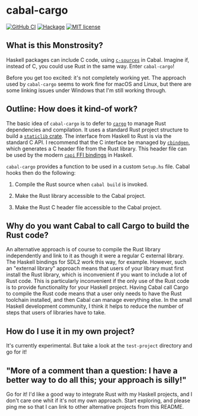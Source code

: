 # cabal-cargo

[![GitHub CI](https://github.com/lancelet/cabal-cargo/workflows/CI/badge.svg)](https://github.com/lancelet/cabal-cargo/actions)
[![Hackage](https://img.shields.io/hackage/v/cabal-cargo.svg?logo=haskell)](https://hackage.haskell.org/package/cabal-cargo)
[![MIT license](https://img.shields.io/badge/license-MIT-blue.svg)](LICENSE)

## What is this Monstrosity?

Haskell packages can include C code, using
[`c-sources`](https://cabal.readthedocs.io/en/3.4/cabal-package.html#pkg-field-c-sources)
in Cabal. Imagine if, instead of C, you could use Rust in the same way. Enter
`cabal-cargo`!

Before you get too excited: it's not completely working yet. The approach used
by `cabal-cargo` seems to work fine for macOS and Linux, but there are some
linking issues under Windows that I'm still working through.

## Outline: How does it kind-of work?

The basic idea of `cabal-cargo` is to defer to
[`cargo`](https://doc.rust-lang.org/cargo/) to manage Rust dependencies and
compilation. It uses a standard Rust project structure to build a [`staticlib`
crate](https://doc.rust-lang.org/cargo/reference/cargo-targets.html#the-crate-type-field).
The interface from Haskell to Rust is via the standard C API. I recommend that
the C interface be managed by [`cbindgen`](https://github.com/eqrion/cbindgen),
which generates a C header file from the Rust library. This header file can be
used by the modern [`capi` FFI
bindings](https://downloads.haskell.org/~ghc/7.8.4/docs/html/users_guide/ffi.html#ffi-capi)
in Haskell.

`cabal-cargo` provides a function to be used in a custom `Setup.hs` file. Cabal
hooks then do the following:

  1. Compile the Rust source when `cabal build` is invoked.

  1. Make the Rust library accessible to the Cabal project.
  
  1. Make the Rust C header file accessible to the Cabal project.

## Why do you want Cabal to call Cargo to build the Rust code?

An alternative approach is of course to compile the Rust library independently
and link to it as though it were a regular C external library. The Haskell
bindings for SDL2 work this way, for example. However, such an "external
library" approach means that users of your library must first install the Rust
library, which is inconvenient if you want to include a lot of Rust code. This
is particularly inconvenient if the only use of the Rust code is to provide
functionality for your Haskell project. Having Cabal call Cargo to compile the
Rust code means that a user only needs to have the Rust toolchain installed, and
then Cabal can manage everything else. In the small Haskell development
community, I think it helps to reduce the number of steps that users of
libraries have to take.

## How do I use it in my own project?

It's currently experimental. But take a look at the `test-project` directory and
go for it!

## "More of a comment than a question: I have a better way to do all this; your approach is silly!"

Go for it! I'd like a good way to integrate Rust with my Haskell projects, and I
don't care one whit if it's not my own approach. Start exploring, and please
ping me so that I can link to other alternative projects from this README.
